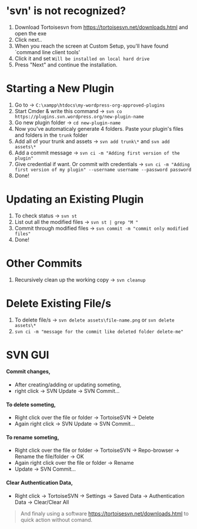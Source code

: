 # 'svn' is not recognized?
1. Download Tortoisesvn from https://tortoisesvn.net/downloads.html and open the exe
2. Click next..
3. When you reach the screen at Custom Setup, you'll have found `command line client tools'
4. Click it and set `Will be installed on local hard drive`
5. Press "Next" and continue the installation.


# Starting a New Plugin

1. Go to → `C:\xampp\htdocs\my-wordpress-org-approved-plugins`
2. Start Cmder & write this command → `svn co https://plugins.svn.wordpress.org/new-plugin-name`
3. Go new plugin folder → `cd new-plugin-name`
4. Now you've automaticaly generate 4 folders. Paste your plugin's files and folders in the `trunk` folder
5. Add all of your trunk and assets → `svn add trunk\*` and `svn add assets\*`
6. Add a commit message → `svn ci -m "Adding first version of the plugin"`
7. Give credential if want. Or commit with credentials → `svn ci -m "Adding first version of my plugin" --username username --password password`
8. Done!

# Updating an Existing Plugin

1. To check status → `svn st`
2. List out all the modified files → `svn st | grep "M "`
3. Commit through modified files → `svn commit -m "commit only modified files"`
4. Done!

# Other Commits

1. Recursively clean up the working copy → `svn cleanup`

# Delete Existing File/s

1. To delete file/s → `svn delete assets\file-name.png` or `svn delete assets\*`
2. `svn ci -m "message for the commit like deleted folder delete-me"`

# SVN GUI

#### Commit changes,
- After creating/adding or updating someting,
- right click → SVN Update → SVN Commit...

#### To delete someting,
- Right click over the file or folder → TortoiseSVN → Delete
- Again right click → SVN Update → SVN Commit...

#### To rename someting,
- Right click over the file or folder → TortoiseSVN → Repo-browser → Rename the file/folder → OK
- Again right click over the file or folder → Rename
- Update → SVN Commit...

#### Clear Authentication Data,
- Right click → TortoiseSVN → Settings → Saved Data → Authentication Data → Clear/Clear All

> And finaly using a software https://tortoisesvn.net/downloads.html to quick action without comand.
